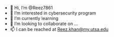 - 👋 Hi, I’m @Reez7861
- 👀 I’m interested in cybersecurity program
- 🌱 I’m currently learning 
- 💞️ I’m looking to collaborate on ...
- 📫 I can be reached at Reez.khan@my.utsa.edu

<!---
Reez7861/Reez7861 is a ✨ special ✨ repository because its `README.md` (this file) appears on your GitHub profile.
You can click the Preview link to take a look at your changes.
--->

